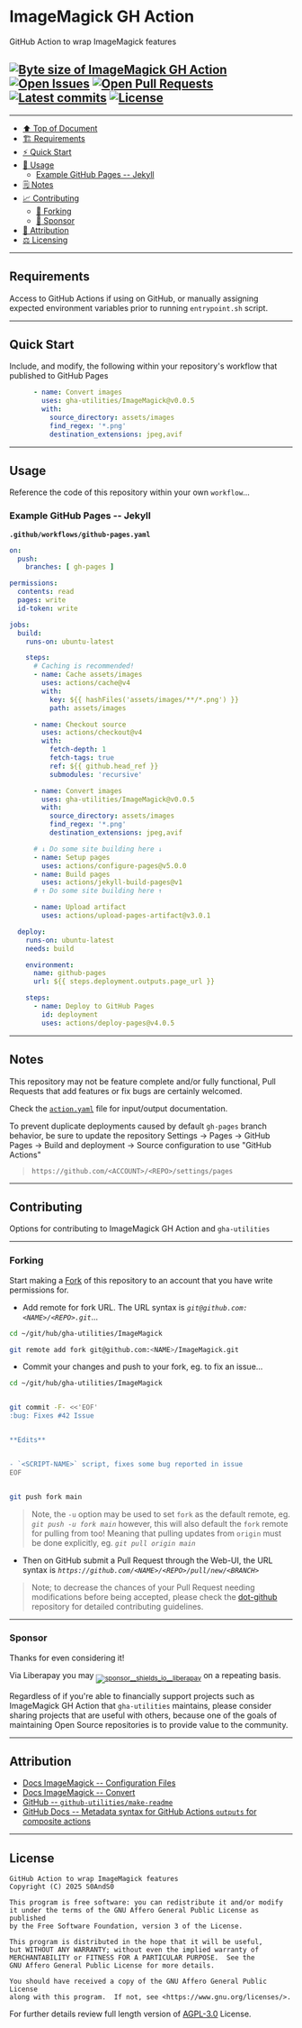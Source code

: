 # ImageMagick GH Action
[heading__top]:
  #ImageMagick-gh-action
  "&#x2B06; GitHub Action to wrap ImageMagick features"


GitHub Action to wrap ImageMagick features

## [![Byte size of ImageMagick GH Action][badge__main__imagemagick__source_code]][imagemagick__main__source_code] [![Open Issues][badge__issues__imagemagick]][issues__imagemagick] [![Open Pull Requests][badge__pull_requests__imagemagick]][pull_requests__imagemagick] [![Latest commits][badge__commits__imagemagick__main]][commits__imagemagick__main] [![License][badge__license]][branch__current__license]


---


- [:arrow_up: Top of Document][heading__top]
- [:building_construction: Requirements][heading__requirements]
- [:zap: Quick Start][heading__quick_start]
- [&#x1F9F0; Usage][heading__usage]
  - [Example GitHub Pages -- Jekyll][heading__example_github_pages_jekyll]
- [&#x1F5D2; Notes][heading__notes]
- [:chart_with_upwards_trend: Contributing][heading__contributing]
  - [:trident: Forking][heading__forking]
  - [:currency_exchange: Sponsor][heading__sponsor]
- [:card_index: Attribution][heading__attribution]
- [:balance_scale: Licensing][heading__license]


---



## Requirements
[heading__requirements]:
  #requirements
  "&#x1F3D7; Prerequisites and/or dependencies that this project needs to function properly"


Access to GitHub Actions if using on GitHub, or manually assigning expected
environment variables prior to running `entrypoint.sh` script.


______


## Quick Start
[heading__quick_start]:
  #quick-start
  "&#9889; Perhaps as easy as one, 2.0,..."


Include, and modify, the following within your repository's workflow that
published to GitHub Pages

```yaml
      - name: Convert images
        uses: gha-utilities/ImageMagick@v0.0.5
        with:
          source_directory: assets/images
          find_regex: '*.png'
          destination_extensions: jpeg,avif
```



______


## Usage
[heading__usage]:
  #usage
  "&#x1F9F0; How to utilize this repository"


Reference the code of this repository within your own `workflow`...

### Example GitHub Pages -- Jekyll
[heading__example_github_pages_jekyll]: #example-github-pages-jekyll


**`.github/workflows/github-pages.yaml`**

```yaml
on:
  push:
    branches: [ gh-pages ]

permissions:
  contents: read
  pages: write
  id-token: write

jobs:
  build:
    runs-on: ubuntu-latest

    steps:
      # Caching is recommended!
      - name: Cache assets/images
        uses: actions/cache@v4
        with:
          key: ${{ hashFiles('assets/images/**/*.png') }}
          path: assets/images

      - name: Checkout source
        uses: actions/checkout@v4
        with:
          fetch-depth: 1
          fetch-tags: true
          ref: ${{ github.head_ref }}
          submodules: 'recursive'

      - name: Convert images
        uses: gha-utilities/ImageMagick@v0.0.5
        with:
          source_directory: assets/images
          find_regex: '*.png'
          destination_extensions: jpeg,avif

      # ↓ Do some site building here ↓
      - name: Setup pages
        uses: actions/configure-pages@v5.0.0
      - name: Build pages
        uses: actions/jekyll-build-pages@v1
      # ↑ Do some site building here ↑

      - name: Upload artifact
        uses: actions/upload-pages-artifact@v3.0.1

  deploy:
    runs-on: ubuntu-latest
    needs: build

    environment:
      name: github-pages
      url: ${{ steps.deployment.outputs.page_url }}

    steps:
      - name: Deploy to GitHub Pages
        id: deployment
        uses: actions/deploy-pages@v4.0.5
```


______


## Notes
[heading__notes]:
  #notes
  "&#x1F5D2; Additional things to keep in mind when developing"


This repository may not be feature complete and/or fully functional, Pull
Requests that add features or fix bugs are certainly welcomed.

Check the [`action.yaml`](./action.yaml) file for input/output documentation.

To prevent duplicate deployments caused by default `gh-pages` branch behavior,
be sure to update the repository Settings → Pages → GitHub Pages → Build and
deployment → Source configuration to use "GitHub Actions"

> `https://github.com/<ACCOUNT>/<REPO>/settings/pages`


______


## Contributing
[heading__contributing]:
  #contributing
  "&#x1F4C8; Options for contributing to ImageMagick GH Action and gha-utilities"


Options for contributing to ImageMagick GH Action and `gha-utilities`


---


### Forking
[heading__forking]:
  #forking
  "&#x1F531; Tips for forking ImageMagick GH Action"


Start making a [Fork][imagemagick__fork_it] of this repository to an account that
you have write permissions for.


- Add remote for fork URL. The URL syntax is
  _`git@github.com:<NAME>/<REPO>.git`_...


```Bash
cd ~/git/hub/gha-utilities/ImageMagick

git remote add fork git@github.com:<NAME>/ImageMagick.git
```


- Commit your changes and push to your fork, eg. to fix an issue...


```Bash
cd ~/git/hub/gha-utilities/ImageMagick


git commit -F- <<'EOF'
:bug: Fixes #42 Issue


**Edits**


- `<SCRIPT-NAME>` script, fixes some bug reported in issue
EOF


git push fork main
```


> Note, the `-u` option may be used to set `fork` as the default remote, eg.
> _`git push -u fork main`_ however, this will also default the `fork` remote
> for pulling from too! Meaning that pulling updates from `origin` must be done
> explicitly, eg. _`git pull origin main`_

- Then on GitHub submit a Pull Request through the Web-UI, the URL syntax is
  _`https://github.com/<NAME>/<REPO>/pull/new/<BRANCH>`_


> Note; to decrease the chances of your Pull Request needing modifications
> before being accepted, please check the
> [dot-github](https://github.com/gha-utilities/.github) repository for
> detailed contributing guidelines.


---


### Sponsor
  [heading__sponsor]:
  #sponsor
  "&#x1F4B1; Methods for financially supporting gha-utilities that maintains ImageMagick GH Action"


Thanks for even considering it!


Via Liberapay you may
<sub>[![sponsor__shields_io__liberapay]][sponsor__link__liberapay]</sub> on a
repeating basis.


Regardless of if you're able to financially support projects such as ImageMagick GH Action
that `gha-utilities` maintains, please consider sharing projects that are
useful with others, because one of the goals of maintaining Open Source
repositories is to provide value to the community.


______


## Attribution
[heading__attribution]:
  #attribution
  "&#x1F4C7; Resources that where helpful in building this project so far."


- [Docs ImageMagick -- Configuration Files](https://www.imagemagick.org/include/resources.php)
- [Docs ImageMagick -- Convert](https://imagemagick.org/script/convert.php)
- [GitHub -- `github-utilities/make-readme`](https://github.com/github-utilities/make-readme)
- [GitHub Docs -- Metadata syntax for GitHub Actions `outputs` for composite actions](https://docs.github.com/en/actions/creating-actions/metadata-syntax-for-github-actions#outputs-for-composite-actions)


______


## License
[heading__license]:
  #license
  "&#x2696; Legal side of Open Source"


```
GitHub Action to wrap ImageMagick features
Copyright (C) 2025 S0AndS0

This program is free software: you can redistribute it and/or modify
it under the terms of the GNU Affero General Public License as published
by the Free Software Foundation, version 3 of the License.

This program is distributed in the hope that it will be useful,
but WITHOUT ANY WARRANTY; without even the implied warranty of
MERCHANTABILITY or FITNESS FOR A PARTICULAR PURPOSE.  See the
GNU Affero General Public License for more details.

You should have received a copy of the GNU Affero General Public License
along with this program.  If not, see <https://www.gnu.org/licenses/>.
```


For further details review full length version of [AGPL-3.0][branch__current__license] License.



[branch__current__license]:
  /LICENSE
  "&#x2696; Full length version of AGPL-3.0 License"

[badge__license]:
  https://img.shields.io/github/license/gha-utilities/ImageMagick

[badge__commits__imagemagick__main]:
  https://img.shields.io/github/last-commit/gha-utilities/ImageMagick/main.svg

[commits__imagemagick__main]:
  https://github.com/gha-utilities/ImageMagick/commits/main
  "&#x1F4DD; History of changes on this branch"


[issues__imagemagick]:
  https://github.com/gha-utilities/ImageMagick/issues
  "&#x2622; Search for and _bump_ existing issues or open new issues for project maintainer to address."

[imagemagick__fork_it]:
  https://github.com/gha-utilities/ImageMagick/fork
  "&#x1F531; Fork it!"

[pull_requests__imagemagick]:
  https://github.com/gha-utilities/ImageMagick/pulls
  "&#x1F3D7; Pull Request friendly, though please check the Community guidelines"

[imagemagick__main__source_code]:
  https://github.com/gha-utilities/ImageMagick/
  "&#x2328; Project source!"

[badge__issues__imagemagick]:
  https://img.shields.io/github/issues/gha-utilities/ImageMagick.svg

[badge__pull_requests__imagemagick]:
  https://img.shields.io/github/issues-pr/gha-utilities/ImageMagick.svg

[badge__main__imagemagick__source_code]:
  https://img.shields.io/github/repo-size/gha-utilities/ImageMagick


[sponsor__shields_io__liberapay]:
  https://img.shields.io/static/v1?logo=liberapay&label=Sponsor&message=gha-utilities

[sponsor__link__liberapay]:
  https://liberapay.com/gha-utilities
  "&#x1F4B1; Sponsor developments and projects that gha-utilities maintains via Liberapay"

